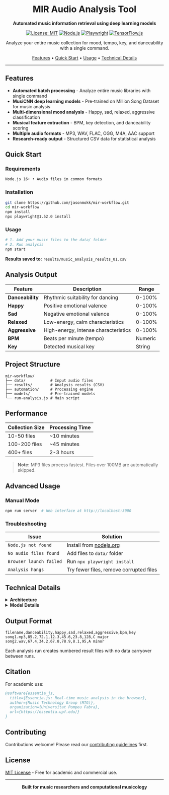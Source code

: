 <div align="center">

# MIR Audio Analysis Tool

**Automated music information retrieval using deep learning models**

[![License: MIT](https://img.shields.io/badge/License-MIT-yellow.svg)](https://opensource.org/licenses/MIT)
[![Node.js](https://img.shields.io/badge/Node.js-16+-green.svg)](https://nodejs.org/)
[![Playwright](https://img.shields.io/badge/Playwright-1.52.0-blue.svg)](https://playwright.dev/)
[![TensorFlow.js](https://img.shields.io/badge/TensorFlow.js-3.5.0-orange.svg)](https://www.tensorflow.org/js)

Analyze your entire music collection for mood, tempo, key, and danceability with a single command.

[Features](#features) • [Quick Start](#quick-start) • [Usage](#usage) • [Technical Details](#technical-details)

</div>

---

## Features

- **Automated batch processing** - Analyze entire music libraries with single command
- **MusiCNN deep learning models** - Pre-trained on Million Song Dataset for music analysis  
- **Multi-dimensional mood analysis** - Happy, sad, relaxed, aggressive classification
- **Musical feature extraction** - BPM, key detection, and danceability scoring
- **Multiple audio formats** - MP3, WAV, FLAC, OGG, M4A, AAC support
- **Research-ready output** - Structured CSV data for statistical analysis

## Quick Start

### Requirements
```bash
Node.js 16+ • Audio files in common formats
```

### Installation
```bash
git clone https://github.com/jasonmokk/mir-workflow.git
cd mir-workflow
npm install
npx playwright@1.52.0 install
```

### Usage
```bash
# 1. Add your music files to the data/ folder
# 2. Run analysis
npm start
```

**Results saved to:** `results/music_analysis_results_01.csv`

## Analysis Output

| Feature | Description | Range |
|---------|-------------|-------|
| **Danceability** | Rhythmic suitability for dancing | 0-100% |
| **Happy** | Positive emotional valence | 0-100% |
| **Sad** | Negative emotional valence | 0-100% |
| **Relaxed** | Low-energy, calm characteristics | 0-100% |
| **Aggressive** | High-energy, intense characteristics | 0-100% |
| **BPM** | Beats per minute (tempo) | Numeric |
| **Key** | Detected musical key | String |

## Project Structure

```
mir-workflow/
├── data/           # Input audio files
├── results/        # Analysis results (CSV)
├── automation/     # Processing engine
├── models/         # Pre-trained models
└── run-analysis.js # Main script
```

## Performance

| Collection Size | Processing Time |
|----------------|-----------------|
| 10-50 files | ~10 minutes |
| 100-200 files | ~45 minutes |
| 400+ files | 2-3 hours |

> **Note:** MP3 files process fastest. Files over 100MB are automatically skipped.

## Advanced Usage

### Manual Mode
```bash
npm run server  # Web interface at http://localhost:3000
```

### Troubleshooting
| Issue | Solution |
|-------|----------|
| `Node.js not found` | Install from [nodejs.org](https://nodejs.org/) |
| `No audio files found` | Add files to `data/` folder |
| `Browser launch failed` | Run `npx playwright install` |
| `Analysis hangs` | Try fewer files, remove corrupted files |

## Technical Details

<details>
<summary><strong>Architecture</strong></summary>

### Stack
- **Frontend:** Essentia.js + TensorFlow.js
- **Backend:** Express.js + Playwright automation  
- **Processing:** WebAssembly + batch optimization
- **Models:** MusiCNN (Million Song Dataset)

### Processing Pipeline
1. **Feature Extraction** → Essentia.js algorithms
2. **Model Inference** → CNN-based classification
3. **Key Detection** → Harmonic analysis  
4. **BPM Extraction** → Beat tracking
5. **CSV Export** → Structured data output

</details>

<details>
<summary><strong>Model Details</strong></summary>

### MusiCNN Models
- **Training Data:** Million Song Dataset (MSD-2)
- **Architecture:** Deep Convolutional Neural Network
- **Inference:** Real-time via WebAssembly
- **Output:** Multi-label mood and rhythm classification

### Analysis Capabilities
- 4-dimensional mood classification
- Rhythmic pattern analysis  
- Harmonic content analysis
- Temporal feature extraction

</details>

## Output Format

```csv
filename,danceability,happy,sad,relaxed,aggressive,bpm,key
song1.mp3,85.2,72.1,12.3,45.6,23.8,128,C major
song2.wav,67.4,34.2,67.8,78.9,8.1,95,A minor
```

Each analysis run creates numbered result files with no data carryover between runs.

## Citation

For academic use:
```bibtex
@software{essentia_js,
  title={Essentia.js: Real-time music analysis in the browser},
  author={Music Technology Group (MTG)},
  organization={Universitat Pompeu Fabra},
  url={https://essentia.upf.edu/}
}
```

## Contributing

Contributions welcome! Please read our [contributing guidelines](CONTRIBUTING.md) first.

## License

[MIT License](LICENSE) - Free for academic and commercial use.

---

<div align="center">

**Built for music researchers and computational musicology**

</div>
